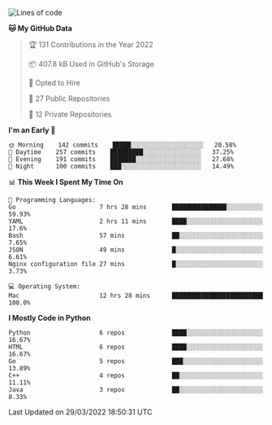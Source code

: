 <!--START_SECTION:waka-->
![Lines of code](https://img.shields.io/badge/From%20Hello%20World%20I%27ve%20Written-982%20Thousand%20lines%20of%20code-blue)

**🐱 My GitHub Data** 

> 🏆 131 Contributions in the Year 2022
 > 
> 📦 407.8 kB Used in GitHub's Storage 
 > 
> 💼 Opted to Hire
 > 
> 📜 27 Public Repositories 
 > 
> 🔑 12 Private Repositories  
 > 
**I'm an Early 🐤** 

```text
🌞 Morning    142 commits    █████░░░░░░░░░░░░░░░░░░░░   20.58% 
🌆 Daytime    257 commits    █████████░░░░░░░░░░░░░░░░   37.25% 
🌃 Evening    191 commits    ███████░░░░░░░░░░░░░░░░░░   27.68% 
🌙 Night      100 commits    ███░░░░░░░░░░░░░░░░░░░░░░   14.49%

```


📊 **This Week I Spent My Time On** 

```text
💬 Programming Languages: 
Go                       7 hrs 28 mins       ███████████████░░░░░░░░░░   59.93% 
YAML                     2 hrs 11 mins       ████░░░░░░░░░░░░░░░░░░░░░   17.6% 
Bash                     57 mins             ██░░░░░░░░░░░░░░░░░░░░░░░   7.65% 
JSON                     49 mins             █░░░░░░░░░░░░░░░░░░░░░░░░   6.61% 
Nginx configuration file 27 mins             █░░░░░░░░░░░░░░░░░░░░░░░░   3.73%

💻 Operating System: 
Mac                      12 hrs 28 mins      █████████████████████████   100.0%

```

**I Mostly Code in Python** 

```text
Python                   6 repos             ████░░░░░░░░░░░░░░░░░░░░░   16.67% 
HTML                     6 repos             ████░░░░░░░░░░░░░░░░░░░░░   16.67% 
Go                       5 repos             ███░░░░░░░░░░░░░░░░░░░░░░   13.89% 
C++                      4 repos             ██░░░░░░░░░░░░░░░░░░░░░░░   11.11% 
Java                     3 repos             ██░░░░░░░░░░░░░░░░░░░░░░░   8.33%

```



 Last Updated on 29/03/2022 18:50:31 UTC
<!--END_SECTION:waka-->
